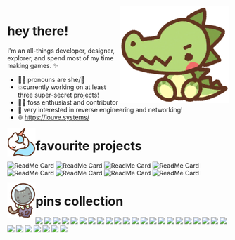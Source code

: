 <img align="right" src="toy_175.png">

# hey there!
I'm an all-things developer, designer, explorer, and spend most of my time making games. ✨ 

- 🏳️‍⚧️ pronouns are she/🐺
- 💥currently working on at least three super-secret projects!
- 🐱‍🐉 foss enthusiast and contributor
- 🔨 very interested in reverse engineering and networking!
- 🌐 https://louve.systems/


<img align="left" width="64px" src="toy_315.png">

# favourite projects
![ReadMe Card](https://github-readme-stats.vercel.app/api/pin/?username=Rackover&repo=Parchment&theme=tokyonight)
![ReadMe Card](https://github-readme-stats.vercel.app/api/pin/?username=Rackover&repo=Broadcast&theme=dark)
![ReadMe Card](https://github-readme-stats.vercel.app/api/pin/?username=Rackover&repo=iw4x-client&theme=tokyonight)
![ReadMe Card](https://github-readme-stats.vercel.app/api/pin/?username=XLabsProject&repo=iw3x-port&theme=dark)
![ReadMe Card](https://github-readme-stats.vercel.app/api/pin/?username=Rackover&repo=ADVNTURE&theme=dark)
![ReadMe Card](https://github-readme-stats.vercel.app/api/pin/?username=Rackover&repo=TrackMasters.Wiki&theme=tokyonight)
![ReadMe Card](https://github-readme-stats.vercel.app/api/pin/?username=Rackover&repo=Emmets&theme=dark)
![ReadMe Card](https://github-readme-stats.vercel.app/api/pin/?username=FAForever&repo=Neroxis-Map-Generator&theme=tokyonight)

<img align="left" width="64px" src="toy_339.png">

# pins collection

![](https://img.shields.io/badge/C%2B%2B-00599C?style=for-the-badge&logo=c%2B%2B&logoColor=white) ![](https://img.shields.io/badge/CSS3-1572B6?style=for-the-badge&logo=css3&logoColor=white) ![](https://img.shields.io/badge/HTML5-E34F26?style=for-the-badge&logo=html5&logoColor=white) ![](https://img.shields.io/badge/JavaScript-323330?style=for-the-badge&logo=javascript&logoColor=F7DF1E) ![](https://img.shields.io/badge/Lua-2C2D72?style=for-the-badge&logo=lua&logoColor=white) ![](	https://img.shields.io/badge/PHP-777BB4?style=for-the-badge&logo=php&logoColor=white) ![](https://img.shields.io/badge/Python-FFD43B?style=for-the-badge&logo=python&logoColor=blue) ![](https://img.shields.io/badge/Google%20Sheets-34A853?style=for-the-badge&logo=google-sheets&logoColor=white) ![](https://img.shields.io/badge/LibreOffice-18A303?style=for-the-badge&logo=LibreOffice&logoColor=white) ![](	https://img.shields.io/badge/Microsoft_Excel-217346?style=for-the-badge&logo=microsoft-excel&logoColor=white) ![](https://img.shields.io/badge/Microsoft_Word-2B579A?style=for-the-badge&logo=microsoft-word&logoColor=white) ![](https://img.shields.io/badge/Debian-A81D33?style=for-the-badge&logo=debian&logoColor=white) ![](https://img.shields.io/badge/Linux-FCC624?style=for-the-badge&logo=linux&logoColor=black) ![](https://img.shields.io/badge/Windows-0078D6?style=for-the-badge&logo=windows&logoColor=white) ![](https://img.shields.io/badge/Windows_XP-003399?style=for-the-badge&logo=windows-xp&logoColor=white) ![](https://img.shields.io/badge/Raspberry%20Pi-A22846?style=for-the-badge&logo=Raspberry%20Pi&logoColor=white) ![](https://img.shields.io/badge/GitHub-100000?style=for-the-badge&logo=github&logoColor=white) ![](https://img.shields.io/badge/GitLab-330F63?style=for-the-badge&logo=gitlab&logoColor=white) ![](https://img.shields.io/badge/Stack_Overflow-FE7A16?style=for-the-badge&logo=stack-overflow&logoColor=white) ![](https://img.shields.io/badge/Audacity-0000CC?style=for-the-badge&logo=audacity&logoColor=white) ![](https://img.shields.io/badge/GIT-E44C30?style=for-the-badge&logo=git&logoColor=white) ![](https://img.shields.io/badge/GNU%20Bash-4EAA25?style=for-the-badge&logo=GNU%20Bash&logoColor=white) ![](https://img.shields.io/badge/VirtualBox-21416b?style=for-the-badge&logo=VirtualBox&logoColor=white) ![](https://img.shields.io/badge/VMware-231f20?style=for-the-badge&logo=VMware&logoColor=white) ![](https://img.shields.io/badge/Opera%2012.17-FF1B2D?style=for-the-badge&logo=Opera&logoColor=white) ![](https://img.shields.io/badge/Tor_Browser-7D4698?style=for-the-badge&logo=Tor-Browser&logoColor=white) ![](https://img.shields.io/badge/Firefox-FF7139?style=for-the-badge&logo=Firefox-Browser&logoColor=white) ![](https://img.shields.io/badge/lenovo%20laptop-E2231A?style=for-the-badge&logo=lenovo&logoColor=white) ![](https://img.shields.io/badge/NVIDIA-GTX330-76B900?style=for-the-badge&logo=nvidia&logoColor=white) 
